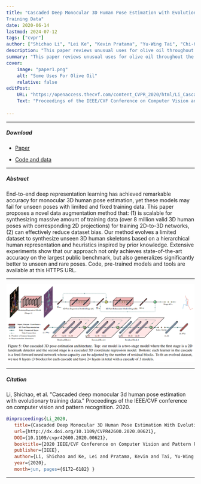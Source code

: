 ```yaml
---
title: "Cascaded Deep Monocular 3D Human Pose Estimation with Evolutionary
Training Data" 
date: 2020-06-14
lastmod: 2024-07-12
tags: ["cvpr"]
author: ["Shichao Li", "Lei Ke", "Kevin Pratama", "Yu-Wing Tai", "Chi-Keung Tang", "Kwang-Ting Cheng"]
description: "This paper reviews unusual uses for olive oil throughout the Mediterranean world. Published in the Journal of Oleic Science, 2013." 
summary: "This paper reviews unusual uses for olive oil throughout the Mediterranean world. It highlights in particular the challengs arising from excessive or unorthodox consumption of olive oil." 
cover:
    image: "paper1.png"
    alt: "Some Uses For Olive Oil"
    relative: false
editPost:
    URL: "https://openaccess.thecvf.com/content_CVPR_2020/html/Li_Cascaded_Deep_Monocular_3D_Human_Pose_Estimation_With_Evolutionary_Training_CVPR_2020_paper.html"
    Text: "Proceedings of the IEEE/CVF Conference on Computer Vision and Pattern Recognition (CVPR), 2020, pp. 6173-6183"

---
```


---

##### Download

+ [Paper](paper1.pdf)
<!-- + [Online appendix](appendix1.pdf) -->
+ [Code and data](https://github.com/Nicholasli1995/EvoSkeleton)

---

##### Abstract

End-to-end deep representation learning has achieved remarkable accuracy for monocular 3D human pose estimation, yet these models may fail for unseen poses with limited and fixed training data. This paper proposes a novel data augmentation method that: (1) is scalable for synthesizing massive amount of training data (over 8 million valid 3D human poses with corresponding 2D projections) for training 2D-to-3D networks, (2) can effectively reduce dataset bias. Our method evolves a limited dataset to synthesize unseen 3D human skeletons based on a hierarchical human representation and heuristics inspired by prior knowledge. Extensive experiments show that our approach not only achieves state-of-the-art accuracy on the largest public benchmark, but also generalizes significantly better to unseen and rare poses. Code, pre-trained models and tools are available at this HTTPS URL.

---

![](paper1.png)

---

##### Citation

Li, Shichao, et al. "Cascaded deep monocular 3d human pose estimation with evolutionary training data." Proceedings of the IEEE/CVF conference on computer vision and pattern recognition. 2020.

```BibTeX
@inproceedings{Li_2020,
   title={Cascaded Deep Monocular 3D Human Pose Estimation With Evolutionary Training Data},
   url={http://dx.doi.org/10.1109/CVPR42600.2020.00621},
   DOI={10.1109/cvpr42600.2020.00621},
   booktitle={2020 IEEE/CVF Conference on Computer Vision and Pattern Recognition (CVPR)},
   publisher={IEEE},
   author={Li, Shichao and Ke, Lei and Pratama, Kevin and Tai, Yu-Wing and Tang, Chi-Keung and Cheng, Kwang-Ting},
   year={2020},
   month=jun, pages={6172–6182} }
```

---

<!-- ##### Related material

+ [Presentation slides](presentation1.pdf)
+ [Summary of the paper](https://www.penguinrandomhouse.com/books/110403/unusual-uses-for-olive-oil-by-alexander-mccall-smith/) -->
